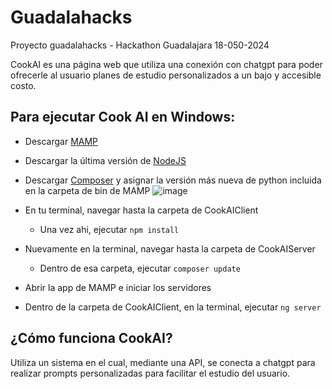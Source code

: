 # Guadalahacks
Proyecto guadalahacks - Hackathon Guadalajara 18-050-2024

CookAI es una página web que utiliza una conexión con chatgpt para poder ofrecerle al usuario planes de estudio personalizados a un bajo y accesible costo.

## Para ejecutar Cook AI en Windows:
 - Descargar [MAMP](https://www.mamp.info/en/downloads/)
 - Descargar la última versión de [NodeJS](https://nodejs.org/en/download/prebuilt-installer)
 - Descargar [Composer](https://getcomposer.org/download/) y asignar la versión más nueva de python incluida en la carpeta de bin de MAMP
  ![image](https://github.com/nunocorverag/Guadalahacks/assets/146213118/cc55b17a-6ed1-488c-a9e8-1b6271093754)

 - En tu terminal, navegar hasta la carpeta de CookAIClient
      * Una vez ahi, ejecutar `npm install`
  - Nuevamente en la terminal, navegar hasta la carpeta de CookAIServer
      * Dentro de esa carpeta, ejecutar `composer update`
  - Abrir la app de MAMP e iniciar los servidores
  - Dentro de la carpeta de CookAIClient, en la terminal, ejecutar `ng server`


## ¿Cómo funciona CookAI?
  Utiliza un sistema en el cual, mediante una API, se conecta a chatgpt para realizar prompts personalizadas para facilitar el estudio del usuario.
